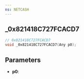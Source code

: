 ```yaml
---
ns: NETCASH
---
```

## _0x821418C727FCACD7

```c
// 0x821418C727FCACD7
void _0x821418C727FCACD7(Any p0);
```


## Parameters
* **p0**: 


